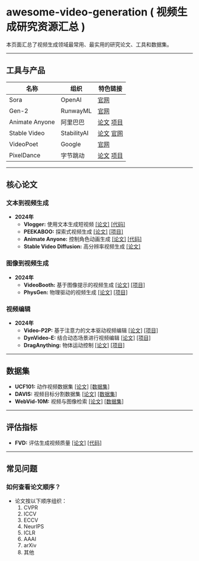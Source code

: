 # awesome-video-generation ( 视频生成研究资源汇总 )

本页面汇总了视频生成领域最常用、最实用的研究论文、工具和数据集。

---

## 工具与产品

| 名称            | 组织         | 特色链接                                             |
|-----------------|------------|-----------------------------------------------------|
| Sora           | OpenAI     | [官网](https://openai.com/sora)                     |
| Gen-2          | RunwayML   | [官网](https://research.runwayml.com/gen2)          |
| Animate Anyone | 阿里巴巴    | [论文](https://arxiv.org/pdf/2311.17117.pdf) [项目](https://humanaigc.github.io/animate-anyone/) |
| Stable Video   | StabilityAI| [论文](https://arxiv.org/pdf/2311.15127.pdf) [官网](https://www.stablevideo.com/) |
| VideoPoet      | Google     | [官网](https://sites.research.google/videopoet/)    |
| PixelDance     | 字节跳动    | [论文](https://arxiv.org/abs/2311.10982) [项目](https://makepixelsdance.github.io/) |

---

## 核心论文

### 文本到视频生成
- **2024年**
  - **Vlogger:** 使用文本生成短视频 [[论文]](https://arxiv.org/pdf/2401.09414.pdf) [[代码]](https://github.com/Vchitect/Vlogger)
  - **PEEKABOO:** 探索式视频生成 [[论文]](https://arxiv.org/pdf/2312.07509) [[项目]](https://jinga-lala.github.io/projects/Peekaboo/)
  - **Animate Anyone:** 控制角色动画生成 [[论文]](https://arxiv.org/pdf/2311.17117.pdf) [[代码]](https://github.com/HumanAIGC/AnimateAnyone)
  - **Stable Video Diffusion:** 高分辨率视频生成 [[论文]](https://arxiv.org/pdf/2311.15127.pdf)

### 图像到视频生成
- **2024年**
  - **VideoBooth:** 基于图像提示的视频生成 [[论文]](https://arxiv.org/pdf/2312.00777) [[项目]](https://vchitect.github.io/VideoBooth-project/)
  - **PhysGen:** 物理驱动的视频生成 [[论文]](https://arxiv.org/pdf/2409.18964) [[项目]](https://stevenlsw.github.io/physgen/)

### 视频编辑
- **2024年**
  - **Video-P2P:** 基于注意力的文本驱动视频编辑 [[论文]](https://arxiv.org/pdf/2303.04761) [[项目]](https://video-p2p.github.io/)
  - **DynVideo-E:** 结合动态场景进行视频编辑 [[论文]](https://arxiv.org/pdf/2310.10624) [[项目]](https://showlab.github.io/DynVideo-E/)
  - **DragAnything:** 物体运动控制 [[论文]](https://arxiv.org/pdf/2403.07420.pdf) [[项目]](https://weijiawu.github.io/draganything_page/)

---

## 数据集

- **UCF101:** 动作视频数据集 [[论文]](https://arxiv.org/pdf/1212.0402.pdf) [[数据集]](https://www.crcv.ucf.edu/data/UCF101.php)
- **DAVIS:** 视频目标分割数据集 [[论文]](https://arxiv.org/pdf/1704.00675.pdf) [[数据集]](https://davischallenge.org/)
- **WebVid-10M:** 视频与图像检索 [[论文]](https://arxiv.org/pdf/2104.00650.pdf) [[数据集]](https://maxbain.com/webvid-dataset/)

---

## 评估指标

- **FVD:** 评估生成视频质量 [[论文]](https://openreview.net/pdf?id=rylgEULtdN) [[代码]](https://github.com/google-research/google-research/blob/master/frechet_video_distance/frechet_video_distance.py)

---

## 常见问题
### 如何查看论文顺序？
- 论文按以下顺序组织：
  1. CVPR
  2. ICCV
  3. ECCV
  4. NeurIPS
  5. ICLR
  6. AAAI
  7. arXiv
  8. 其他
